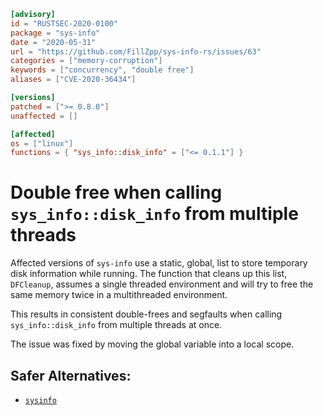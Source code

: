 ```toml
[advisory]
id = "RUSTSEC-2020-0100"
package = "sys-info"
date = "2020-05-31"
url = "https://github.com/FillZpp/sys-info-rs/issues/63"
categories = ["memory-corruption"]
keywords = ["concurrency", "double free"]
aliases = ["CVE-2020-36434"]

[versions]
patched = [">= 0.8.0"]
unaffected = []

[affected]
os = ["linux"]
functions = { "sys_info::disk_info" = ["<= 0.1.1"] }
```

# Double free when calling `sys_info::disk_info` from multiple threads

Affected versions of `sys-info` use a static, global, list to store temporary disk information while running. The function that cleans up this list,
`DFCleanup`, assumes a single threaded environment and will try to free the same memory twice in a multithreaded environment.

This results in consistent double-frees and segfaults when calling `sys_info::disk_info` from multiple threads at once.

The issue was fixed by moving the global variable into a local scope.

## Safer Alternatives:
 - [`sysinfo`](https://crates.io/crates/sysinfo)
